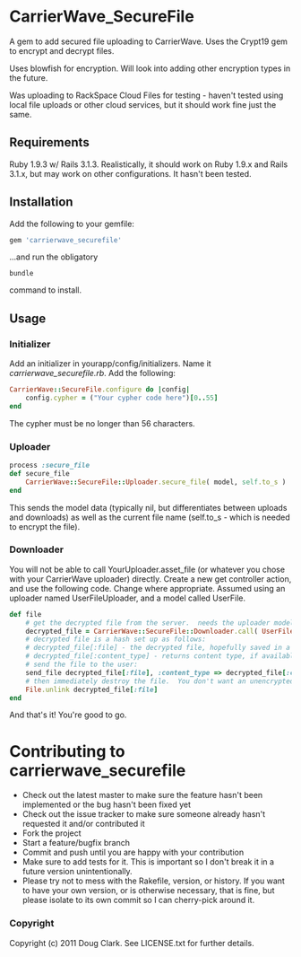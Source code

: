 # CarrierWave_SecureFile

A gem to add secured file uploading to CarrierWave.  Uses the Crypt19 gem to encrypt and decrypt files.

Uses blowfish for encryption.  Will look into adding other encryption types in the future.

Was uploading to RackSpace Cloud Files for testing - haven't tested using local file uploads or other cloud services, but
it should work fine just the same.

## Requirements

Ruby 1.9.3 w/ Rails 3.1.3.  Realistically, it should work on Ruby 1.9.x and Rails 3.1.x, but may work on other configurations.
It hasn't been tested.

## Installation

Add the following to your gemfile:

``` ruby
gem 'carrierwave_securefile'
```

...and run the obligatory

```
bundle
```

command to install.

## Usage
### Initializer

Add an initializer in yourapp/config/initializers.  Name it *carrierwave_securefile.rb*.  Add the following:

``` ruby
CarrierWave::SecureFile.configure do |config|
	config.cypher = ("Your cypher code here")[0..55]
end
```

The cypher must be no longer than 56 characters.

### Uploader

``` ruby
process :secure_file
def secure_file
	CarrierWave::SecureFile::Uploader.secure_file( model, self.to_s )
end
```

This sends the model data (typically nil, but differentiates between uploads and downloads) as well as the current file name
(self.to_s - which is needed to encrypt the file).

### Downloader

You will not be able to call YourUploader.asset_file (or whatever you chose with your CarrierWave uploader) directly.  Create
a new get controller action, and use the following code.  Change where appropriate.  Assumed using an uploader named
UserFileUploader, and a model called UserFile.

``` ruby
def file
	# get the decrypted file from the server.  needs the uploader model and the record the file is attached to in your ORM.
	decrypted_file = CarrierWave::SecureFile::Downloader.call( UserFileUploader, UserFile.find(params[:id]) )
	# decrypted file is a hash set up as follows:
	# decrypted_file[:file] - the decrypted file, hopefully saved in a tmp path, not somewhere public facing.
	# decrypted_file[:content_type] - returns content type, if available.
	# send the file to the user:
	send_file decrypted_file[:file], :content_type => decrypted_file[:content_type]
	# then immediately destroy the file.  You don't want an unencrypted file saved on your server... or do you?
	File.unlink decrypted_file[:file]
end
```

And that's it!  You're good to go.


# Contributing to carrierwave_securefile
 
* Check out the latest master to make sure the feature hasn't been implemented or the bug hasn't been fixed yet
* Check out the issue tracker to make sure someone already hasn't requested it and/or contributed it
* Fork the project
* Start a feature/bugfix branch
* Commit and push until you are happy with your contribution
* Make sure to add tests for it. This is important so I don't break it in a future version unintentionally.
* Please try not to mess with the Rakefile, version, or history. If you want to have your own version, or is otherwise necessary, that is fine, but please isolate to its own commit so I can cherry-pick around it.

### Copyright

Copyright (c) 2011 Doug Clark. See LICENSE.txt for further details.

